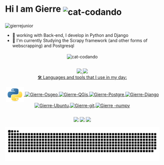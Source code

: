 
# Hi I am Gierre <img align="middle" alt="cat-codando" height="30" width="50" src="https://gifs.eco.br/wp-content/uploads/2021/10/imagens-e-gifs-de-oi-eu-sou-o-goku-22.gif">

<p align="left"> <img src="https://komarev.com/ghpvc/?username=gierrejunior" alt="gierrejunior" /> </p>

- 🔭 working with Back-end, I develop in Python and Django
- 🌱 I'm currently Studying the Scrapy framework (and other forms of webscrapping) and Postgresql

<div align="center">
  <img align="middle" alt="cat-codando" height="150" width="150" src="https://miro.medium.com/max/960/1*XcP8x4p0AmeUX0j65lY8Yw.gif">
</div>

##
<div align="center">
  <a href="https://github.com/gierrejunior">
  <img height="150em" src="https://github-readme-stats.vercel.app/api?username=gierrejunior&show_icons=true&theme=dracula&include_all_commits=true&count_private=true"/>
  <img height="150em" src="https://github-readme-stats.vercel.app/api/top-langs/?username=gierrejunior&layout=compact&langs_count=7&theme=dracula"/>
</div>
  
  <div align="center">
  🛠️ Languages and tools that I use in my day:
  </div>
<div style="display: inline_block" align = "center"><br>
  <img align="center" alt="Gierre-Python" height="50" width="60" src="https://raw.githubusercontent.com/devicons/devicon/master/icons/python/python-original.svg">
  <img align="center" alt="Gierre-Osgeo" height="50" width="60" src="https://www.osgeo.org/wp-content/themes/roots/assets/img/logo-osgeo.svg">
  <img align="center" alt="Gierre-QGis" height="50" width="60" src="https://upload.wikimedia.org/wikipedia/commons/7/77/Qgis-icon-3.0.png?20180304175057">
  <img align="center" alt="Gierre-Postgre" height="50" width="60" src="https://cdn.jsdelivr.net/gh/devicons/devicon/icons/postgresql/postgresql-original-wordmark.svg">
  <img align="center" alt="Gierre-Django" height="50" width="60" src="https://cdn.jsdelivr.net/gh/devicons/devicon/icons/django/django-plain.svg">
  <img align="center" alt="Gierre-Ubuntu" height="50" width="60" src="https://cdn.jsdelivr.net/gh/devicons/devicon/icons/ubuntu/ubuntu-plain.svg">
  <img align="center" alt="Gierre-git" height="50" width="60" src="https://cdn.jsdelivr.net/gh/devicons/devicon/icons/git/git-original.svg">
  <img align="center" alt="Gierre -numpy" height="50" width="60" src="https://cdn.jsdelivr.net/gh/devicons/devicon/icons/numpy/numpy-original.svg" />
</div>
 
  ##
  
  <div align="center"> 
  <a href="https://instagram.com/gierre_junior" target="_blank"><img src="https://img.shields.io/badge/-Instagram-%23E4405F?style=for-the-badge&logo=instagram&logoColor=white" target="_blank"></a>
  <a href = "mailto:gierremartins@gmail.com"><img src="https://img.shields.io/badge/-Gmail-%23333?style=for-the-badge&logo=gmail&logoColor=white" target="_blank"></a>
  <a href="https://www.linkedin.com/in/gierrejunior/" target="_blank"><img src="https://img.shields.io/badge/-LinkedIn-%230077B5?style=for-the-badge&logo=linkedin&logoColor=white" target="_blank"></a> 
    
  

  ![Snake animation](https://github.com/gierrejunior/gierrejunior/blob/output/github-contribution-grid-snake.svg)
 
</div>
